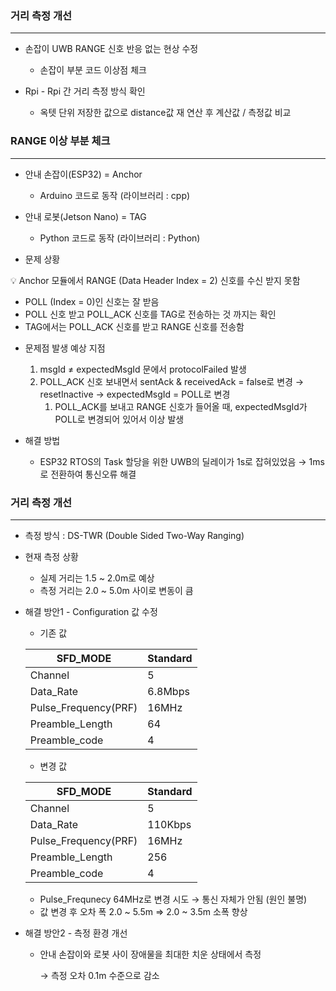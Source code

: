 ### 거리 측정 개선

---

- 손잡이 UWB RANGE 신호 반응 없는 현상 수정
    - 손잡이 부분 코드 이상점 체크
    
- Rpi - Rpi 간 거리 측정 방식 확인
    - 옥텟 단위 저장한 값으로 distance값 재 연산 후 계산값 / 측정값 비교
    

### RANGE 이상 부분 체크

---

- 안내 손잡이(ESP32) = Anchor
    - Arduino 코드로 동작 (라이브러리 : cpp)
- 안내 로봇(Jetson Nano) = TAG
    - Python 코드로 동작 (라이브러리 : Python)

- 문제 상황

<aside>
💡 Anchor 모듈에서 RANGE (Data Header Index = 2) 신호를 수신 받지 못함

- POLL (Index = 0)인 신호는 잘 받음
- POLL 신호 받고 POLL_ACK 신호를 TAG로 전송하는 것 까지는 확인
- TAG에서는 POLL_ACK 신호를 받고 RANGE 신호를 전송함
</aside>

- 문제점 발생 예상 지점
    1. msgId ≠ expectedMsgId 문에서 protocolFailed 발생
    2. POLL_ACK 신호 보내면서 sentAck & receivedAck = false로 변경 → resetInactive → expectedMsgId = POLL로 변경
        1. POLL_ACK를 보내고 RANGE 신호가 들어올 때, expectedMsgId가 POLL로 변경되어 있어서 이상 발생
    
- 해결 방법
    - ESP32 RTOS의 Task 할당을 위한 UWB의 딜레이가 1s로 잡혀있었음 → 1ms로 전환하여 통신오류 해결
    

### 거리 측정 개선

---

- 측정 방식 : DS-TWR (Double Sided Two-Way Ranging)
- 현재 측정 상황
    - 실제 거리는 1.5 ~ 2.0m로 예상
    - 측정 거리는 2.0 ~ 5.0m 사이로 변동이 큼
    
- 해결 방안1 - Configuration 값 수정
    - 기존 값
    
    | SFD_MODE | Standard |
    | --- | --- |
    | Channel | 5 |
    | Data_Rate | 6.8Mbps |
    | Pulse_Frequency(PRF) | 16MHz |
    | Preamble_Length | 64 |
    | Preamble_code | 4 |
    - 변경 값
    
    | SFD_MODE | Standard |
    | --- | --- |
    | Channel | 5 |
    | Data_Rate | 110Kbps |
    | Pulse_Frequency(PRF) | 16MHz |
    | Preamble_Length | 256 |
    | Preamble_code | 4 |
    - Pulse_Frequnecy 64MHz로 변경 시도 → 통신 자체가 안됨 (원인 불명)
    - 값 변경 후 오차 폭 2.0 ~ 5.5m ⇒ 2.0 ~ 3.5m 소폭 향상
    
- 해결 방안2 - 측정 환경 개선
    - 안내 손잡이와 로봇 사이 장애물을 최대한 치운 상태에서 측정
        
        → 측정 오차 0.1m 수준으로 감소
